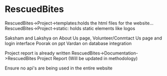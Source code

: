 # RescuedBites
RescuedBites->Project->templates:holds the html files for the website... 
RescuedBites->Project->static: holds static elements like logos

Saksham and Lakshya on About Us page, Volunteer/Conmtact Us page and login interface
Poorak on ppt
Vardan on database integration

Project report is already written RescuedBites->Documentation->RescuedBites Project Report (Will be updated in methodology)

Ensure no api's are being used in the entire website

